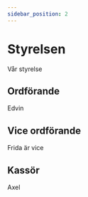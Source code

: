 ```yaml
---
sidebar_position: 2
---
```


# Styrelsen

Vår styrelse 

## Ordförande
Edvin
## Vice ordförande
Frida är vice

## Kassör
Axel

